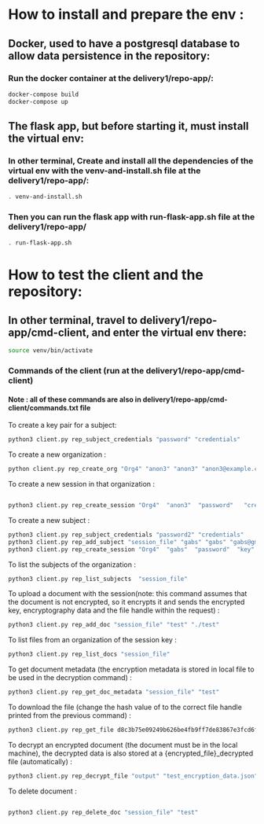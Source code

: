# How to install and prepare the env :

## Docker, used to have a postgresql database to allow data persistence in the repository:

### Run the docker container at the delivery1/repo-app/:

```bash
docker-compose build
docker-compose up
```

## The flask app, but before starting it, must install the virtual env:

### In other terminal, Create and install all the dependencies of the virtual env with the venv-and-install.sh file at the delivery1/repo-app/:

```bash
. venv-and-install.sh
```

### Then you can run the flask app with run-flask-app.sh file at the delivery1/repo-app/

```bash
. run-flask-app.sh
```

# How to test the client and the repository:

## In other terminal, travel to delivery1/repo-app/cmd-client, and enter the virtual env there: 
```bash
source venv/bin/activate
```

### Commands of the client (run at the delivery1/repo-app/cmd-client)
#### Note : all of these commands are also in delivery1/repo-app/cmd-client/commands.txt file

To create a key pair for a subject:
```bash
python3 client.py rep_subject_credentials "password" "credentials"
```

To create a new organization :
```bash
python client.py rep_create_org "Org4" "anon3" "anon3" "anon3@example.com" "credentials"  --repo "localhost:5000"
```

To create a new session in that organization :
```bash

python3 client.py rep_create_session "Org4"  "anon3"  "password"   "credentials" "session_file"  --key "../public_key.pem"
```


To create a new subject :
```bash
python3 client.py rep_subject_credentials "password2" "credentials"
python3 client.py rep_add_subject "session_file" "gabs" "gabs" "gabs@gmail.com"  "credentials"
python3 client.py rep_create_session "Org4"  "gabs"  "password"  "key"  "credentials" "session_file"
```

To list the subjects of the organization :
```bash
python3 client.py rep_list_subjects  "session_file"
```

To upload a document with the session(note: this command assumes that the document is not encrypted, so it encrypts it and sends the encrypted key, encryptography data and the file handle within the request) :
```bash
python3 client.py rep_add_doc "session_file" "test" "./test"
```

To list files from an organization of the session key :
```bash
python3 client.py rep_list_docs "session_file"
```

To get document metadata (the encryption metadata is stored in local file to be used in the decryption command) :
```bash
python3 client.py rep_get_doc_metadata "session_file" "test"
```

To download the file (change the hash value of to the correct file handle printed from the previous command) :
```bash
python3 client.py rep_get_file d8c3b75e09249b626be4fb9ff7de83867e3fcd6f1afa664c5131d81055ac8867 -f  "output"
```

To decrypt an encrypted document (the document must be in the local machine), the decrypted data is also stored at a {encrypted_file}_decrypted file (automatically) :
```bash
python3 client.py rep_decrypt_file "output" "test_encryption_data.json"
```
To delete document :
```bash

python3 client.py rep_delete_doc "session_file" "test"
```